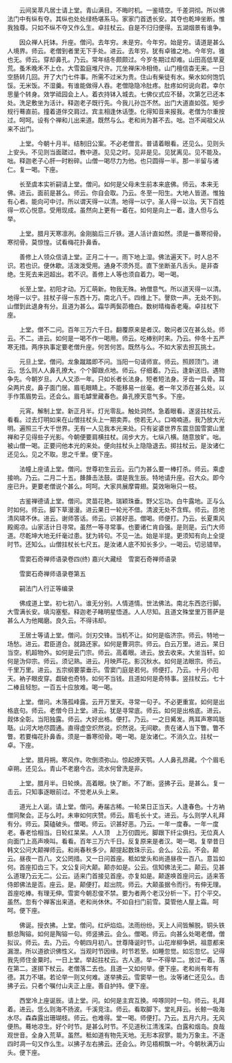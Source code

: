 <!-- { "loadSidebar": true } -->
　　云间吴萃凡居士请上堂。青山满目。不晦时机。一鉴晴空。千差洞彻。所以佛法门中有纵有夺。其纵也处处绿杨堪系马。家家门首透长安。其夺也乾坤坐断。惟我独尊。只如不纵不夺又作么生。卓拄杖云。自是不归归便得。五湖烟景有谁争。

　　因众禅人托钵。升座。僧问。去年穷。未是穷。今年穷。始是穷。请道是甚么人境界。师云。老僧到者里无下手处。进云。去年穷。犹有卓锥之地。今年穷。锥也无。师云。穿却鼻孔。乃云。常年结冬颇颇过。今岁冬期过却难。山田高低旱夏荒。蚤禾晚禾不上仓。大雪盈庭堆尺许。兀坐禅床冷相倚。山门檀信杳无来。一日空肠转几回。开了大门七件事。所需不过米为贵。住山有柴徒有水。柴水如何饱饥馁。无米饭。不湿羹。有谁能做得人吞。老僧隐隐冷肚疼。肚疼如何说向君。幸尔思量个转身。效学祗园会上人。着衣持钵入城去。七佛仪式应不替。次第乞已还本处。洗足敷坐为活计。释迦老子既行先。今我儿孙岂不然。出门大道直如弦。矩步规行蓦直前。撞着道伴交肩过。宾主相逢休话堕。化得知音来报我。老僧为尔重按过。呵呵。设有个禅和儿出来道。既然与么。老和尚为甚不去。咄。岂不闻祖父从来不出门。

　　上堂。今朝十月半。结制旧公案。不必老僧言。普请着眼看。还见么。见则头上安头。不见则当面蹉过。教中道。见见之时。见非是见。见犹离见。见不能及。咄。释迦老子心肝一时粉碎。山僧一喝尽力为他。也只圆得一半。那一半留与诸仁。复一喝。下座。

　　长至虞本实祈嗣请上堂。僧问。如何是父母未生前本来底佛。师云。本来无佛。进云。面前是甚么。师云。你自会取。乃云。冬至一阳生。大地人皆道。惟独有心者。能向可中讨。所以谓天得一以清。地得一以宁。圣人得一以治。天下百姓得一欢心悦意。受用现成。虽然向上更有一着在。如何是向上一着。逢人但与么举。

　　上堂。腊月天寒凛冽。金刚脑后三斤铁。道人活计直如然。须是一番寒彻骨。寒彻骨。莫惊惶。试看梅花扑鼻香。

　　善修上人领众信请上堂。正月二十一。雨下地上湿。佛法遍天下。时人总不识。若也识。便休歇。活泼泼受用。通身不须外觅。直下坐断圣凡舌头。是非杳绝。生死去来迥超出。若不识。善修上人等也须自着力。喝一喝。

　　长至上堂。初阳才动。万汇萌新。物我无殊。衲僧意气。所以道天得一以清。地得一以宁。拄杖子得一东西十万。南北八千。四维上下。謦欬一声。无处不到。山僧到此退身有分。且道为甚么。霜华两鬓茆檐白。数树晴梅香老庵。卓拄杖下座。

　　上堂。僧不二问。百年三万六千日。翻覆原来是者汉。敢问者汉在甚么处。师云。不二。进云。如何是一喝不作一喝用。师云。吃棒别时来。乃云。仲冬十五严寒无措。两序执事定要老僧升座。何苦何苦。既然与么。不如大家去担瓦挑土。

　　元旦上堂。僧问。龙象蹴踏即不问。当阳一句请师宣。师云。照顾顶门。进云。恁么则人人鼻孔撩大。个个脚跟点地。师云。仔细着。乃云。逢新送旧。遇物争先。今朝岁旦。人人又添一年。只如长者长法身。短者短法身。牙齿一具骨。耳朵两片皮。鼻子面门居。眉毛眼睛上。不能移易一丝毫。者一年又添在甚么处。以手作策眉势云。还会么。眉毛罅里藏春色。鼻孔撩天意气多。下座。

　　元宵。解制上堂。新正月半。灯光零乱。触处洞然。急着眼看。遂竖拄杖云。看看。过去灯明如来在山僧拄杖头上一期卖弄。傍若无人。口喃喃道。我乃放大光明。遍照三千大千世界。无有一人见我本光来处。只有娑婆世界东震旦国雪窦山里禅和子见得些子光影。今朝便要肩横拄杖。阔步大方。七纵八横。随意放旷。咄。被山僧一喝。正要问他本光的来处。便向拄杖头上隐隐退去。掷拄杖云。是汝诸仁还见么。见之不取。思之千里。便下座。

　　法幢上座请上堂。僧问。世尊初生云云。云门为甚么要一棒打杀。师云。乘虚接响。乃云。二月二十五。韸韸击法鼓。谓是我生辰。特地请升座。召大众。即今座已升。更要老僧说个甚么。呵呵。大家共展摩霄翅。莫效啾啾只一枝。

　　古鉴禅德请上堂。僧问。灵苗花艳。瑞颖珠垂。野父忘功。白牛露地。正与么时如何。师云。脚下草漫漫。进云果日一轮光不借。清波无处不含辉。师云。匝地清风啸不休。进云。谢师答话。师云。识甚好恶。僧喝。师便打。乃云。长夏熏风殿阁凉。山家活计日寻常。虽然一等寻常事。也要诸仁肯自强。是则是。云门大师道。尽乾坤大地无纤毫过患。犹为转句。不见一法。始是半提。更须知有向上全提时节。还知么。山僧拄杖长七尺五。是汝诸人底不知长多少。一喝云。切忌错举。

　　雪窦石奇禅师语录卷四(终)
嘉兴大藏经　雪窦石奇禅师语录


　　雪窦石奇禅师语录卷第五

　　嗣法门人行正等编录

　　佛成道上堂。初七初八。谁无分别。人情道情。世法佛法。南北东西恣行脚。大雪满长安。填沟塞壑。释迦老子睹明星悟道。人人尽知。且道文殊堂里万菩萨是甚么人为他羯磨。良久云。不得讳却。

　　王居士等请上堂。僧问。剑刃交锋。当机不让。如何是临济宗。师云。特地一场愁。进云。君臣道合。就路还家。如何是曹洞宗。师云。白云万里。进云。杲日当空。机超物外。如何是云门宗。师云。高着眼。进云。放去收来。大坐当轩。如何是沩仰宗。师云。须记熟。进云。月映芦花。影沉秋水。如何是法眼宗。师云。千里万里。进云。五宗纲要蒙垂示。雪窦门庭是若何。师便打。乃云。十月小阳天。衲子眼皮穿。觑破也奇特。如何不当钱。且道如何是奇特事。竖拄杖云。七十二棒且轻恕。一百五十应放难。喝一喝。

　　上堂。僧问。木落孤峰露。云开万里天。寻常一句子。不必更重宣。如何是出格底句。师云。老僧今日上堂。进云。犹是寻常底。师云。如何是出格底。进云。觌体全彰。当阳独露。师云。大好出格。便打。乃云。一之日觱发。两耳声寒鸣聒聒。山河大地尽圆通。直得虚空炽然说。炽然说。无间歇。贵在诸人当下瞥。瞥不瞥。若要梅花扑鼻香。须是一番寒彻骨。喝一喝。是汝诸仁。不消久立。拄杖一卓。下座。

　　上堂。腊月朔。寒风作。吹倒须弥山。惊起撩天鹗。人人鼻孔昂藏。个个眉毛卓朔。还见么。青山不老磨今古。流水何曾洗是非。

　　上堂。腊月半。日轮焕。高着眼。快了断。不了断。竖拂子云。是甚么。复一击云。只知事逐眼前过。不觉老从头上来。

　　道光上人诞。请上堂。僧问。寿届古稀。一轮杲日正当天。人逢春色。十方衲僧同聚会。正与么时。未审如何庆赞。师云。眉毛长十丈。进云。与么则学人礼拜有分。师云。莫磕破头。僧喝。师云。识甚好恶。乃云。一年一度春。一年一度老。春老恰相当。日轮红杲杲。人人顶　上万仞圆光。脚跟下纤尘俱扫。无位真人向面门上高声唤叫。看看。百年三万六千日。反复原来是者汉。喝一喝。复举昔日韩文公问大颠禅师云。和尚春秋多少。颠提起数珠示云。会么。公云。不会。颠云。昼夜一百八。文公罔措。又一日问首座。秪如堂头和尚道昼夜一百八。意旨如何。首座扣齿三下。文公复问大颠。颠亦如是。公云。信知佛法无二。颠云。见甚么道理乃云无二。公云。适来门首接见首座。亦复如是。颠遂唤首座问云。适来答侍郎佛法是否。座云。是。颠便打。趁出院。师云。大颠虽据令而行。有伸无理。首座吃棒。有理无伸。雪窦今朝忍俊不禁。要为者两个老汉分析一下。打个平交。虽然。忽有个禅客出来道。老和尚休休。不如自扫门前雪。莫管他人屋上霜。呵呵。便下座。

　　佛诞。授衣拂。上堂。僧问。红炉焰焰。法雨纷纷。天上人间皆解脱。铜头铁额总陶镕。如何是陶镕一句。师竖拂云。会么。僧喝。师云。向甚么处喝老僧。僧拟议。师云。去。乃云。今朝四月初八。世尊降诞时节。山花岸柳争妍。祖意都来漏泄。所以道欲识佛性义。当观时节因缘。时节若至。如睡忽觉。如忘忽忆。记得我先师住金粟时。一日上堂。举起拄杖云。古人道。举一不得举二。放过一着。落在第二。遂掷下杖云。老僧落二去也。且道一又如何举。便下座。老和尚有年有德。其力不堪。若论举一则又何难。遂举拂云。雪窦举一也。汝等诸仁还见么。击拂子云。只者个嘱付山夫正上座。善自护持。便下座。

　　西堂冷上座诞辰。请上堂。问。如何是主宾互换。啐啄同时一句。师云。礼拜着。进云。恁么则海不扬波。千溪竞注。师云。看取脚下。堂礼拜云。长鲸一吸海水尽。森森露出珊瑚枝。师云。也难得。堂一喝。师便打。乃云。五月六月。无风便热。蓦地凉生。好个时节。是甚么时节。不见道秋江清浅深。白露和烟岛。良哉观世音。全身入荒草。虽然。秪如道有物先天地。无形本寂寥。能为万象主。不逐四时凋一句又作么生。以拂子左右拂云。还会么。昨见梧桐飘一叶。今朝秋满万山头。便下座。

